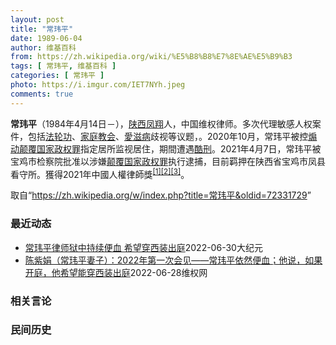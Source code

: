 ```yaml
---
layout: post
title: "常玮平"
date: 1989-06-04
author: 维基百科
from: https://zh.wikipedia.org/wiki/%E5%B8%B8%E7%8E%AE%E5%B9%B3
tags: [ 常玮平, 维基百科 ]
categories: [ 常玮平 ]
photo: https://i.imgur.com/IET7NYh.jpeg
comments: true
---
```

<div class="mw-parser-output">
<p><b>常玮平</b>（1984年4月14日<span class="useeditintro" title="Template:BLP editintro">－</span>），<a href="/wiki/%E9%99%95%E8%A5%BF" class="mw-redirect" title="陕西">陕西</a><a href="/wiki/%E5%87%A4%E7%BF%94" class="mw-redirect" title="凤翔">凤翔</a>人，中国维权律师。多次代理敏感人权案件，包括<a href="/wiki/%E6%B3%95%E8%BD%AE%E5%8A%9F" title="法轮功">法轮功</a>、<a href="/wiki/%E5%AE%B6%E5%BA%AD%E6%95%99%E4%BC%9A" class="mw-redirect" title="家庭教会">家庭教会</a>、<a href="/wiki/%E6%84%9B%E6%BB%8B%E7%97%85" class="mw-redirect" title="愛滋病">愛滋病</a>歧视等议题，。2020年10月，常玮平被控<a href="/wiki/%E7%85%BD%E5%8A%A8%E9%A2%A0%E8%A6%86%E5%9B%BD%E5%AE%B6%E6%94%BF%E6%9D%83%E7%BD%AA" title="煽动颠覆国家政权罪">煽动颠覆国家政权罪</a>指定居所监视居住，期間遭遇<a href="/wiki/%E9%85%B7%E5%88%91" title="酷刑">酷刑</a>。2021年4月7日，常玮平被宝鸡市检察院批准以涉嫌<a href="/wiki/%E9%A2%A0%E8%A6%86%E5%9B%BD%E5%AE%B6%E6%94%BF%E6%9D%83%E7%BD%AA" title="颠覆国家政权罪">颠覆国家政权罪</a>执行逮捕，目前羁押在陕西省宝鸡市凤县看守所。獲得2021年中國人權律師獎<sup id="cite_ref-1" class="reference"><a href="#cite_note-1">[1]</a></sup><sup id="cite_ref-2" class="reference"><a href="#cite_note-2">[2]</a></sup><sup id="cite_ref-3" class="reference"><a href="#cite_note-3">[3]</a></sup>。
</p>
</div><noscript><img src="//zh.wikipedia.org/wiki/Special:CentralAutoLogin/start?type=1x1" alt="" title="" width="1" height="1" style="border: none; position: absolute;"></noscript>
<div class="printfooter">取自“<a dir="ltr" href="https://zh.wikipedia.org/w/index.php?title=常玮平&amp;oldid=72331729">https://zh.wikipedia.org/w/index.php?title=常玮平&amp;oldid=72331729</a>”</div><div id="recent-news"><h3>最近动态</h3><ul><li><a href="https://nodebe4.github.io/waimei/2022-06-30/%E5%B8%B8%E7%8E%AE%E5%B9%B3%E5%BE%8B%E5%B8%88%E7%8B%B1%E4%B8%AD%E6%8C%81%E7%BB%AD%E4%BE%BF%E8%A1%80-%E5%B8%8C%E6%9C%9B%E7%A9%BF%E8%A5%BF%E8%A3%85%E5%87%BA%E5%BA%AD" title="常玮平律师狱中持续便血 希望穿西装出庭—— 【大纪元2022年06月30日讯】（大纪元记者洪宁采访报导）6月22日上午，常玮平律师的辩护律师在陕西省宝鸡市凤县法院通过视频会见了他，常玮平称自己依...">常玮平律师狱中持续便血 希望穿西装出庭</a><time>2022-06-30</time><a class="tag">大纪元</a></li>
<li><a href="https://nodebe4.github.io/waimei/2022-06-28/%E9%99%88%E7%B4%AB%E5%A8%9F-%E5%B8%B8%E7%8E%AE%E5%B9%B3%E5%A6%BB%E5%AD%90-2022%E5%B9%B4%E7%AC%AC%E4%B8%80%E6%AC%A1%E4%BC%9A%E8%A7%81-%E5%B8%B8%E7%8E%AE%E5%B9%B3%E4%BE%9D%E7%84%B6%E4%BE%BF%E8%A1%80-%E4%BB%96%E8%AF%B4-%E5%A6%82%E6%9E%9C%E5%BC%80%E5%BA%AD-%E4%BB%96%E5%B8%8C%E6%9C%9B%E8%83%BD%E7%A9%BF%E8%A5%BF%E8%A3%85%E5%87%BA" title="陈紫娟（常玮平妻子）：2022年第一次会见——常玮平依然便血；他说，如果开庭，他希望能穿西装出庭—— 2022年6月22日上午，常玮平的辩护律师在凤县法院视频会见了他。他精神状态良好，请律师代为...">陈紫娟（常玮平妻子）：2022年第一次会见——常玮平依然便血；他说，如果开庭，他希望能穿西装出庭</a><time>2022-06-28</time><a class="tag">维权网</a></li>
</ul></div><div id="open-opinion"><h3>相关言论</h3><ul></ul></div><div id="mjls-record"><h3>民间历史</h3><ul></ul></div>
